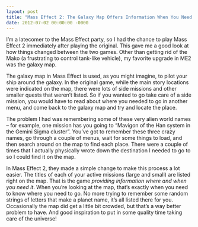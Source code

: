 ```yaml
---
layout: post
title: "Mass Effect 2: The Galaxy Map Offers Information When You Need It"
date: 2012-07-02 00:00:00 -0000
---
```

I’m a latecomer to the Mass Effect party, so I had the chance to play Mass Effect 2 immediately after playing the original.  This gave me a good look at how things changed between the two games.  Other than getting rid of the Mako (a frustrating to control tank-like vehicle), my favorite upgrade in ME2 was the galaxy map. 

The galaxy map in Mass Effect is used, as you might imagine, to pilot your ship around the galaxy.  In the original game, while the main story locations were indicated on the map, there were lots of side missions and other smaller quests that weren’t listed.  So if you wanted to go take care of a side mission, you would have to read about where you needed to go in another menu, and come back to the galaxy map and try and locate the place.

The problem I had was remembering some of these very alien world names – for example, one mission has you going to “Mavigon of the Han system in the Gemini Sigma cluster”.  You’ve got to remember these three crazy names, go through a couple of menus, wait for some things to load, and then search around on the map to find each place.  There were a couple of times that I actually physically wrote down the destination I needed to go to so I could find it on the map.

In Mass Effect 2, they made a simple change to make this process a lot easier.  The titles of each of your active missions (large and small) are listed right on the map.  That is the game *providing information where and when you need it*.  When you’re looking at the map, that’s exactly when you need to know where you need to go.  No more trying to remember some random strings of letters that make a planet name, it’s all listed there for you.  Occasionally the map did get a little bit crowded, but that’s a way better problem to have.  And good inspiration to put in some quality time taking care of the universe!
